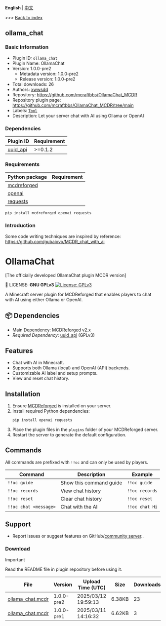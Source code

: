 **English** | [中文](readme-zh_cn.md)

\>\>\> [Back to index](/readme.md)

## ollama_chat

### Basic Information

- Plugin ID: `ollama_chat`
- Plugin Name: OllamaChat
- Version: 1.0.0-pre2
  - Metadata version: 1.0.0-pre2
  - Release version: 1.0.0-pre2
- Total downloads: 26
- Authors: [xwwsdd](https://github.com/mcraftbbs)
- Repository: https://github.com/mcraftbbs/OllamaChat_MCDR
- Repository plugin page: https://github.com/mcraftbbs/OllamaChat_MCDR/tree/main
- Labels: [`Tool`](/labels/tool/readme.md)
- Description: Let your server chat with AI using Ollama or OpenAI

### Dependencies

| Plugin ID | Requirement |
| --- | --- |
| [uuid_api](/plugins/uuid_api/readme.md) | \>=0.1.2 |

### Requirements

| Python package | Requirement |
| --- | --- |
| [mcdreforged](https://pypi.org/project/mcdreforged) |  |
| [openai](https://pypi.org/project/openai) |  |
| [requests](https://pypi.org/project/requests) |  |

```
pip install mcdreforged openai requests
```

### Introduction

Some code writing techniques are inspired by reference: https://github.com/gubaiovo/MCDR_chat_with_ai
# OllamaChat

[The officially developed OllamaChat plugin MCDR version]

📜 LICENSE: **GNU GPLv3** [![License: GPLv3](https://img.shields.io/badge/License-GPLv3-blue.svg)](https://www.gnu.org/licenses/gpl-3.0)

A Minecraft server plugin for MCDReforged that enables players to chat with AI using either Ollama or OpenAI.

## 📦 Dependencies
- Main Dependency: [MCDReforged](https://github.com/MCDReforged/MCDReforged) v2.x
- *Required Dependency*: [uuid_api](https://github.com/AnzhiZhang/MCDReforgedPlugins/tree/master/src/uuid_api) (GPLv3)

## Features
- Chat with AI in Minecraft.
- Supports both Ollama (local) and OpenAI (API) backends.
- Customizable AI label and setup prompts.
- View and reset chat history.

## Installation
1. Ensure [MCDReforged](https://github.com/MCDReforged/MCDReforged) is installed on your server.
2. Install required Python dependencies:
   ```bash
   pip install openai requests
   ```
3. Place the plugin files in the `plugins` folder of your MCDReforged server.
4. Restart the server to generate the default configuration.

## Commands
All commands are prefixed with `!!oc` and can only be used by players.

| Command               | Description             | Example        |
| --------------------- | ----------------------- | -------------- |
| `!!oc guide`          | Show this command guide | `!!oc guide`   |
| `!!oc records`        | View chat history       | `!!oc records` |
| `!!oc reset`          | Clear chat history      | `!!oc reset`   |
| `!!oc chat <message>` | Chat with the AI        | `!!oc chat Hi` |

## Support
- Report issues or suggest features on GitHub/[community server](https://chat.sarskin.cn/invite/iHgI6LTX)..

### Download

> [!IMPORTANT]
> Read the README file in plugin repository before using it.

| File | Version | Upload Time (UTC) | Size | Downloads | Operations |
| --- | --- | --- | --- | --- | --- |
| [ollama_chat.mcdr](https://github.com/mcraftbbs/OllamaChat_MCDR/releases/tag/1.0.0-pre2) | 1.0.0-pre2 | 2025/03/12 19:59:13 | 6.38KB | 23 | [Download](https://github.com/mcraftbbs/OllamaChat_MCDR/releases/download/1.0.0-pre2/ollama_chat.mcdr) |
| [ollama_chat.mcdr](https://github.com/mcraftbbs/OllamaChat_MCDR/releases/tag/1.0.0-pre1) | 1.0.0-pre1 | 2025/03/11 14:16:32 | 6.62KB | 3 | [Download](https://github.com/mcraftbbs/OllamaChat_MCDR/releases/download/1.0.0-pre1/ollama_chat.mcdr) |

